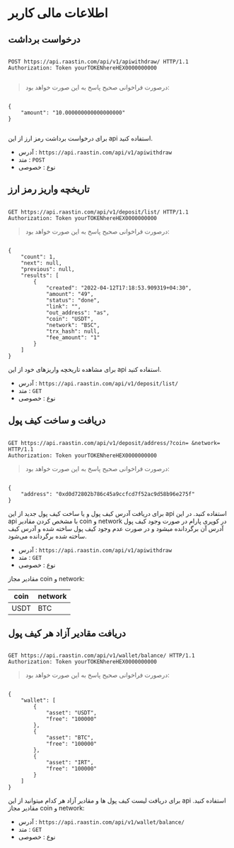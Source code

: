 # اطلاعات مالی کاربر


## درخواست برداشت



```plane

POST https://api.raastin.com/api/v1/apiwithdraw/ HTTP/1.1
Authorization: Token yourTOKENhereHEX0000000000


```


> درصورت فراخوانی صحیح پاسخ به این صورت خواهد بود:

```

{
    "amount": "10.000000000000000000"
}


```

برای درخواست برداشت رمز ارز از این api استفاده کنید. 


- آدرس : `https://api.raastin.com/api/v1/apiwithdraw`
- متد : `POST`
- نوع :‌ خصوصی



## تاریخچه واریز رمز ارز



```plane

GET https://api.raastin.com/api/v1/deposit/list/ HTTP/1.1
Authorization: Token yourTOKENhereHEX0000000000

```


> درصورت فراخوانی صحیح پاسخ به این صورت خواهد بود:

```plane

{
    "count": 1,
    "next": null,
    "previous": null,
    "results": [
        {
            "created": "2022-04-12T17:18:53.909319+04:30",
            "amount": "49",
            "status": "done",
            "link": "",
            "out_address": "as",
            "coin": "USDT",
            "network": "BSC",
            "trx_hash": null,
            "fee_amount": "1"
        }
    ]
}

```

برای مشاهده تاریخچه واریزهای خود از این api استفاده کنید.

- آدرس : `https://api.raastin.com/api/v1/deposit/list/`
- متد : `GET`
- نوع :‌ خصوصی


## دریافت و ساخت کیف پول



```plane

GET https://api.raastin.com/api/v1/deposit/address/?coin= &network= HTTP/1.1
Authorization: Token yourTOKENhereHEX0000000000

```


> درصورت فراخوانی صحیح پاسخ به این صورت خواهد بود:

```

{
    "address": "0xd0d72802b786c45a9ccfcd7f52ac9d58b96e275f"
}

```

برای دریافت آدرس کیف پول  و یا ساخت کیف پول جدید از این  api استفاده کنید. در این api با مشخص کردن مقادیر coin و network در کوپری پارام در صورت وجود کیف پول آدرس آن برگردانده میشود و در صورت عدم وجود کیف پول ساخته شده و آدرس کیف ساخته شده برگردانده می‌شود.

- آدرس : `https://api.raastin.com/api/v1/apiwithdraw`
- متد : `GET`
- نوع :‌ خصوصی

مقادیر مجاز  coin و network:

coin | network
-----|-----
USDT | BTC


## دریافت مقادیر آزاد هر کیف پول



```plane

GET https://api.raastin.com/api/v1/wallet/balance/ HTTP/1.1
Authorization: Token yourTOKENhereHEX0000000000

```


> درصورت فراخوانی صحیح پاسخ به این صورت خواهد بود:

```

{
    "wallet": [
        {
            "asset": "USDT",
            "free": "100000"
        },
        {
            "asset": "BTC",
            "free": "100000"
        },
        {
            "asset": "IRT",
            "free": "100000"
        }
    ]
}

```

برای دریافت لیست کیف پول ها و مقادیر آزاد هر کدام میتوانید از این api استفاده کنید.
مقادیر مجاز  coin و network:

- آدرس : `https://api.raastin.com/api/v1/wallet/balance/`
- متد : `GET`
- نوع :‌ خصوصی